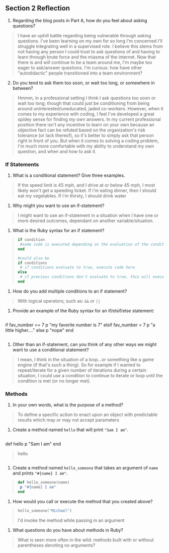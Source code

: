 ## Section 2 Reflection

1. Regarding the blog posts in Part A, how do you feel about asking questions?

> I have an uphill battle regarding being vulnerable through asking questions. I've been learning on my own for so long I'm concerned I'll struggle integrating well in a supervised role. I believe this stems from not having any person I could trust to ask questions of and having to learn through brute force and the miasma of the internet. Now that there is and will continue to be a team around me, I'm maybe too eager to ask/answer questions. I'm curious: how have other "autodidactic" people transitioned into a team environment?

2. Do you tend to ask them too soon, or wait too long, or somewhere in between?

>Hmmm, in a professional setting I think I ask questions too soon or wait  too long; though that could just be conditioning from being around uninterested/uneducated, jaded co-workers. However, when it comes to my experience with coding, I feel I've developed a great spidey sense for finding my own answers. In my current professional position there isn't any incentive to learn on your own because an objective fact can be refuted based on the organization's risk tolerance (or lack thereof), so it's better to simply ask that person right in front of you. But when it comes to solving a coding problem, I'm much more comfortable with my ability to understand my own question, and when and how to ask it.  

### If Statements

1. What is a conditional statement? Give three examples.  

>If the speed limit is 45 mph, and I drive at or below 45 mph, I most likely won't get a speeding ticket.
> If i'm eating dinner, then I should eat my vegetables.
>If i'm thirsty, I should drink water  


1. Why might you want to use an if-statement?

>I might want to use an if-statement in a situation when I have one or more desired outcomes, dependant on another variable/situation.

1. What is the Ruby syntax for an if statement?

>```Ruby
>if condition
>  #some code is executed depending on the evaluation of the condition
>end
>
>#could also be
> if conditions
>  # if conditions evaluate to true, execute code here
> else
>  # if previous conditions don't evaluate to true, this will execute
> end
>```
>

1. How do you add multiple conditions to an if statement?

>With logical operators; such as: `&&` or `||`

1. Provide an example of the Ruby syntax for an if/elsif/else statement:

>```Ruby
if fav_number == 7
  p "my favorite number is 7"
elsif fav_number < 7
  p "a little higher...."
else
  p "nope"
end
>```

1. Other than an if-statement, can you think of any other ways we might want to use a conditional statement?

> I mean, I think in the situation of a loop...or something like a game engine (if that's such a thing). So for example if I wanted to repeat/iterate for a given number of iterations during a certain situation, I could use a condition to continue to iterate or loop until the condition is met (or no longer met).

### Methods

1. In your own words, what is the purpose of a method?

> To define a specific action to enact upon an object with predictable results which may or may not accept parameters

1. Create a method named `hello` that will print `"Sam I am"`.

>```Ruby
def hello
  p "Sam I am"
end
>
>hello
>```

1. Create a method named `hello_someone` that takes an argument of `name` and prints `"#{name} I am"`.

>```Ruby
>def hello_someone(name)
>  p "#{name} I am"
>end
>```

1. How would you call or execute the method that you created above?

>```Ruby
>hello_someone("Michael")
>```
>
> I'd invoke the method while passing in an argument


1. What questions do you have about methods in Ruby?

> What is seen more often in the wild: methods built with or without parentheses denoting no arguments?
